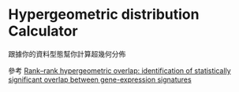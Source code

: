 # Hypergeometric distribution Calculator

跟據你的資料型態幫你計算超幾何分佈

參考 [Rank–rank hypergeometric overlap: identification of statistically significant overlap between gene-expression signatures](https://www.ncbi.nlm.nih.gov/pmc/articles/PMC2943622/)
